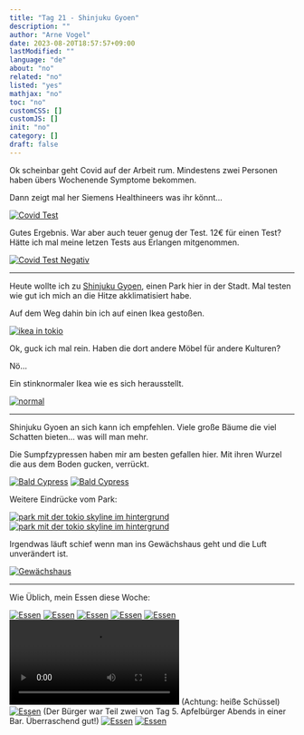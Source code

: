 ```yaml
---
title: "Tag 21 - Shinjuku Gyoen"
description: ""
author: "Arne Vogel"
date: 2023-08-20T18:57:57+09:00
lastModified: ""
language: "de"
about: "no"
related: "no"
listed: "yes"
mathjax: "no"
toc: "no"
customCSS: []
customJS: []
init: "no"
category: []
draft: false
---
```


Ok scheinbar geht Covid auf der Arbeit rum.
Mindestens zwei Personen haben übers Wochenende Symptome bekommen.

Dann zeigt mal her Siemens Healthineers was ihr könnt…

[![Covid Test](test-small.jpg)](test.jpg)

Gutes Ergebnis. 
War aber auch teuer genug der Test.
12€ für einen Test?
Hätte ich mal meine letzen Tests aus Erlangen mitgenommen.

[![Covid Test Negativ](ergebnis-small.jpg)](ergebnis.jpg)

---

Heute wollte ich zu [Shinjuku Gyoen](https://de.wikipedia.org/wiki/Shinjuku_Gyoen), einen Park hier in der Stadt.
Mal testen wie gut ich mich an die Hitze akklimatisiert habe.

Auf dem Weg dahin bin ich auf einen Ikea gestoßen.

[![ikea in tokio](ikea-small.jpg)](ikea.jpg)

Ok, guck ich mal rein.
Haben die dort andere Möbel für andere Kulturen?

Nö…

Ein stinknormaler Ikea wie es sich herausstellt.

[![normal](normal-small.jpg)](normal.jpg)

---

Shinjuku Gyoen an sich kann ich empfehlen.
Viele große Bäume die viel Schatten bieten… was will man mehr.

Die Sumpfzypressen haben mir am besten gefallen hier.
Mit ihren Wurzel die aus dem Boden gucken, verrückt.

[![Bald Cypress](bald-cypress-small.jpg)](bald-cypress.jpg)
[![Bald Cypress](bald-cypress-2-small.jpg)](bald-cypress-2.jpg)

Weitere Eindrücke vom Park:

[![park mit der tokio skyline im hintergrund](park-stadt-small.jpg)](park-stadt.jpg)
[![park mit der tokio skyline im hintergrund](park-stadt-2-small.jpg)](park-stadt-2.jpg)

Irgendwas läuft schief wenn man ins Gewächshaus geht und die Luft unverändert ist.

[![Gewächshaus](gewächshaus-small.jpg)](gewächshaus.jpg)


---

Wie Üblich, mein Essen diese Woche:

[![Essen](essen1-small.jpg)](essen1.jpg)
[![Essen](essen2-small.jpg)](essen2.jpg)
[![Essen](essen3-small.jpg)](essen3.jpg)
[![Essen](essen4-small.jpg)](essen4.jpg)
[![Essen](essen5-small.jpg)](essen5.jpg)
<video controls src="essen5.mp4"></video>
(Achtung: heiße Schüssel)
[![Essen](essen5-2-small.jpg)](essen5-2.jpg)
(Der Bürger war Teil zwei von Tag 5. Apfelbürger Abends in einer Bar. Überraschend gut!)
[![Essen](essen6-small.jpg)](essen6.jpg)
[![Essen](essen7-small.jpg)](essen7.jpg)
